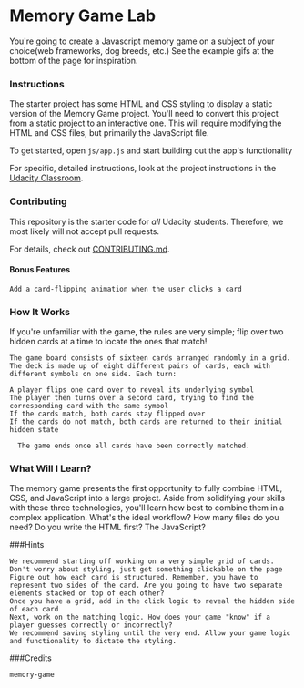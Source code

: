 # Memory Game Lab

You're going to create a Javascript memory game on a subject of your choice(web frameworks, dog breeds, etc.) See the example gifs at the bottom of the page for inspiration.

### Instructions

The starter project has some HTML and CSS styling to display a static version of the Memory Game project. You'll need to convert this project from a static project to an interactive one. This will require modifying the HTML and CSS files, but primarily the JavaScript file.

To get started, open `js/app.js` and start building out the app's functionality

For specific, detailed instructions, look at the project instructions in the [Udacity Classroom](https://classroom.udacity.com/me).

### Contributing

This repository is the starter code for _all_ Udacity students. Therefore, we most likely will not accept pull requests.

For details, check out [CONTRIBUTING.md](CONTRIBUTING.md).


#### Bonus Features

    Add a card-flipping animation when the user clicks a card


### How It Works

   If you're unfamiliar with the game, the rules are very simple; flip over two hidden cards at a time to locate the ones that match!

    The game board consists of sixteen cards arranged randomly in a grid. The deck is made up of eight different pairs of cards, each with different symbols on one side. Each turn:

    A player flips one card over to reveal its underlying symbol
    The player then turns over a second card, trying to find the corresponding card with the same symbol
    If the cards match, both cards stay flipped over
    If the cards do not match, both cards are returned to their initial hidden state

      The game ends once all cards have been correctly matched.
### What Will I Learn?

The memory game presents the first opportunity to fully combine HTML, CSS, and JavaScript into a large project. Aside from solidifying your skills with these three technologies, you'll learn how best to combine them in a complex application. What's the ideal workflow? How many files do you need? Do you write the HTML first? The JavaScript?


###Hints

    We recommend starting off working on a very simple grid of cards. Don't worry about styling, just get something clickable on the page
    Figure out how each card is structured. Remember, you have to represent two sides of the card. Are you going to have two separate elements stacked on top of each other?
    Once you have a grid, add in the click logic to reveal the hidden side of each card
    Next, work on the matching logic. How does your game "know" if a player guesses correctly or incorrectly?
    We recommend saving styling until the very end. Allow your game logic and functionality to dictate the styling.

###Credits

    memory-game
